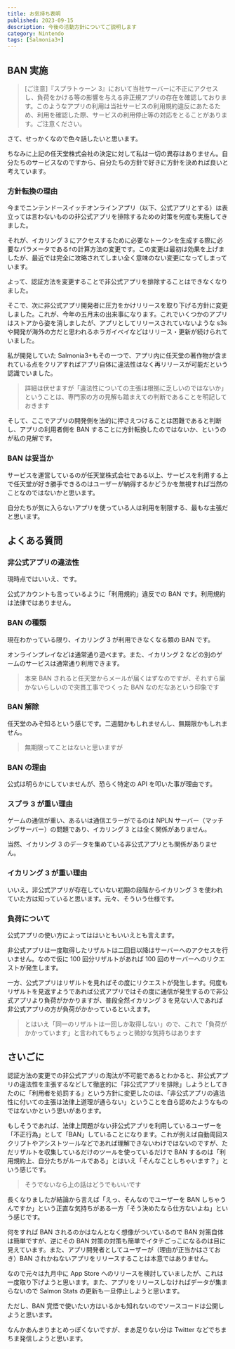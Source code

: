 ```yaml
---
title: お気持ち表明
published: 2023-09-15
description: 今後の活動方針についてご説明します
category: Nintendo
tags: [Salmonia3+]
---
```


## BAN 実施

> [ご注意]『スプラトゥーン 3』において当社サーバーに不正にアクセスし、負荷をかける等の影響を与える非正規アプリの存在を確認しております。このようなアプリの利用は当社サービスの利用規約違反にあたるため、利用を確認した際、サービスの利用停止等の対応をとることがあります。ご注意ください。

さて、せっかくなので色々話したいと思います。

ちなみに上記の任天堂株式会社の決定に対して私は一切の異存はありません。自分たちのサービスなのですから、自分たちの方針で好きに方針を決めれば良いと考えています。

### 方針転換の理由

今までニンテンドースイッチオンラインアプリ（以下、公式アプリとする）は表立っては言わないものの非公式アプリを排除するための対策を何度も実施してきました。

それが、イカリング 3 にアクセスするために必要なトークンを生成する際に必要なパラメータである`f`の計算方法の変更です。この変更は最初は効果を上げましたが、最近では完全に攻略されてしまい全く意味のない変更になってしまっています。

よって、認証方法を変更することで非公式アプリを排除することはできなくなりました。

そこで、次に非公式アプリ開発者に圧力をかけリリースを取り下げる方針に変更しました。これが、今年の五月末の出来事になります。これでいくつかのアプリはストアから姿を消しましたが、アプリとしてリリースされていないような s3s や開発が海外の方だと思われるホラガイベイなどはリリース・更新が続けられていました。

私が開発していた Salmonia3+もその一つで、アプリ内に任天堂の著作物が含まれている点をクリアすればアプリ自体に違法性はなく再リリースが可能だという認識でいました。

> 詳細は伏せますが「違法性についての主張は根拠に乏しいのではないか」ということは、専門家の方の見解も踏まえての判断であることを明記しておきます

そして、ここでアプリの開発側を法的に押さえつけることは困難であると判断し、アプリの利用者側を BAN することに方針転換したのではないか、というのが私の見解です。

### BAN は妥当か

サービスを運営しているのが任天堂株式会社である以上、サービスを利用する上で任天堂が好き勝手できるのはユーザーが納得するかどうかを無視すれば当然のことなのではないかと思います。

自分たちが気に入らないアプリを使っている人は利用を制限する、最もな主張だと思います。

## よくある質問

### 非公式アプリの違法性

現時点ではいいえ、です。

公式アカウントも言っているように「利用規約」違反での BAN です。利用規約は法律ではありません。

### BAN の種類

現在わかっている限り、イカリング 3 が利用できなくなる類の BAN です。

オンラインプレイなどは通常通り遊べます。また、イカリング 2 などの別のゲームのサービスは通常通り利用できます。

> 本来 BAN されると任天堂からメールが届くはずなのですが、それすら届かないらしいので突貫工事でつくった BAN なのだなあという印象です

### BAN 解除

任天堂のみぞ知るという感じです。二週間かもしれませんし、無期限かもしれません。

> 無期限ってことはないと思いますが

### BAN の理由

公式は明らかにしていませんが、恐らく特定の API を叩いた事が理由です。

### スプラ 3 が重い理由

ゲームの通信が重い、あるいは通信エラーがでるのは NPLN サーバー（マッチングサーバー）の問題であり、イカリング 3 とは全く関係がありません。

当然、イカリング 3 のデータを集めている非公式アプリとも関係がありません。

### イカリング 3 が重い理由

いいえ。非公式アプリが存在していない初期の段階からイカリング 3 を使われていた方は知っていると思います。元々、そういう仕様です。

### 負荷について

公式アプリの使い方によってははいともいいえとも言えます。

非公式アプリは一度取得したリザルトは二回目以降はサーバーへのアクセスを行いません。なので仮に 100 回分リザルトがあれば 100 回のサーバーへのリクエストが発生します。

一方、公式アプリはリザルトを見ればその度にリクエストが発生します。何度もリザルトを見返すようであれば公式アプリではその度に通信が発生するので非公式アプリより負荷がかかりますが、普段全然イカリング 3 を見ない人であれば非公式アプリの方が負荷がかかっているといえます。

> とはいえ「同一のリザルトは一回しか取得しない」ので、これで「負荷がかかっています」と言われてもちょっと微妙な気持ちはあります

## さいごに

認証方法の変更での非公式アプリの淘汰が不可能であるとわかると、非公式アプリの違法性を主張するなどして徹底的に「非公式アプリを排除」しようとしてきたのに「利用者を処罰する」という方針に変更したのは、「非公式アプリの違法性に付いての主張は法律上道理が通らない」ということを自ら認めたようなものではないかという思いがあります。

もしそうであれば、法律上問題がない非公式アプリを利用しているユーザーを「不正行為」として「BAN」していることになります。これが例えば自動周回スクリプトやアシストツールなどであれば理解できないわけではないのですが、ただリザルトを収集しているだけのツールを使っているだけで BAN するのは「利用規約上、自分たちがルールである」とはいえ「そんなことしちゃいます？」という感じです。

> そうでないなら上の話はどうでもいいです

長くなりましたが結論から言えば「えっ、そんなのでユーザーを BAN しちゃうんですか」という正直な気持ちがある一方「そう決めたなら仕方ないよね」という感じです。

何をすれば BAN されるのかはなんとなく想像がついているので BAN 対策自体は簡単ですが、逆にその BAN 対策の対策も簡単でイタチごっこになるのは目に見えています。また、アプリ開発者としてユーザーが（理由が正当かはさておき）BAN されかねないアプリをリリースすることは本意ではありません。

なので元々は九月中に App Store へのリリースを検討していましたが、これは一度取り下げようと思います。また、アプリをリリースしなければデータが集まらないので Salmon Stats の更新も一旦停止しようと思います。

ただし、BAN 覚悟で使いたい方はいるかも知れないのでソースコードは公開しようと思います。

なんかあんまりまとめっぽくないですが、まあ足りない分は Twitter などでちまちま発信しようと思います。
